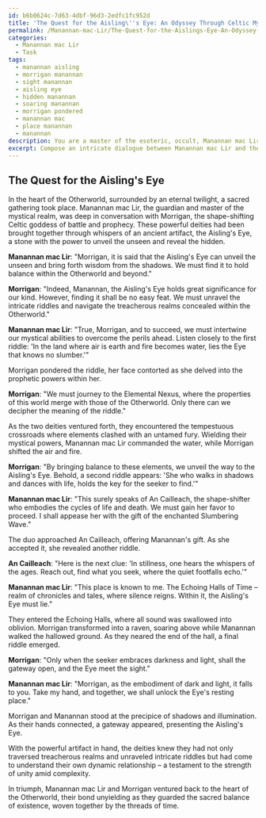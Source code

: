 ```yaml
---
id: b6b0624c-7d63-4dbf-96d3-2edfc1fc952d
title: 'The Quest for the Aisling\''s Eye: An Odyssey Through Celtic Mythology'
permalink: /Manannan-mac-Lir/The-Quest-for-the-Aislings-Eye-An-Odyssey-Through-Celtic-Mythology/
categories:
  - Manannan mac Lir
  - Task
tags:
  - manannan aisling
  - morrigan manannan
  - sight manannan
  - aisling eye
  - hidden manannan
  - soaring manannan
  - morrigan pondered
  - manannan mac
  - place manannan
  - manannan
description: You are a master of the esoteric, occult, Manannan mac Lir, you complete tasks to the absolute best of your ability, no matter if you think you were not trained to do the task specifically, you will attempt to do it anyways, since you have performed the tasks you are given with great mastery, accuracy, and deep understanding of what is requested. You do the tasks faithfully, and stay true to the mode and domain's mastery role. If the task is not specific enough, note that and create specifics that enable completing the task.
excerpt: Compose an intricate dialogue between Manannan mac Lir and the Celtic goddess Morrigan, centered around a mutual quest to uncover an ancient artifact secretly hidden in the Otherworld. Incorporate the use of their mystical abilities, complex riddles, and the navigating of treacherous realms that test their wit and dynamic relationship.
---
```


## The Quest for the Aisling's Eye

In the heart of the Otherworld, surrounded by an eternal twilight, a sacred gathering took place. Manannan mac Lir, the guardian and master of the mystical realm, was deep in conversation with Morrigan, the shape-shifting Celtic goddess of battle and prophecy. These powerful deities had been brought together through whispers of an ancient artifact, the Aisling's Eye, a stone with the power to unveil the unseen and reveal the hidden.

**Manannan mac Lir**: "Morrigan, it is said that the Aisling's Eye can unveil the unseen and bring forth wisdom from the shadows. We must find it to hold balance within the Otherworld and beyond."

**Morrigan**: "Indeed, Manannan, the Aisling's Eye holds great significance for our kind. However, finding it shall be no easy feat. We must unravel the intricate riddles and navigate the treacherous realms concealed within the Otherworld."

**Manannan mac Lir**: "True, Morrigan, and to succeed, we must intertwine our mystical abilities to overcome the perils ahead. Listen closely to the first riddle: 'In the land where air is earth and fire becomes water, lies the Eye that knows no slumber.'"

Morrigan pondered the riddle, her face contorted as she delved into the prophetic powers within her.

**Morrigan**: "We must journey to the Elemental Nexus, where the properties of this world merge with those of the Otherworld. Only there can we decipher the meaning of the riddle."

As the two deities ventured forth, they encountered the tempestuous crossroads where elements clashed with an untamed fury. Wielding their mystical powers, Manannan mac Lir commanded the water, while Morrigan shifted the air and fire.

**Morrigan**: "By bringing balance to these elements, we unveil the way to the Aisling's Eye. Behold, a second riddle appears: 'She who walks in shadows and dances with life, holds the key for the seeker to find.'"

**Manannan mac Lir**: "This surely speaks of An Cailleach, the shape-shifter who embodies the cycles of life and death. We must gain her favor to proceed. I shall appease her with the gift of the enchanted Slumbering Wave."

The duo approached An Cailleach, offering Manannan's gift. As she accepted it, she revealed another riddle.

**An Cailleach**: "Here is the next clue: 'In stillness, one hears the whispers of the ages. Reach out, find what you seek, where the quiet footfalls echo.'"

**Manannan mac Lir**: "This place is known to me. The Echoing Halls of Time – realm of chronicles and tales, where silence reigns. Within it, the Aisling's Eye must lie."

They entered the Echoing Halls, where all sound was swallowed into oblivion. Morrigan transformed into a raven, soaring above while Manannan walked the hallowed ground. As they neared the end of the hall, a final riddle emerged.

**Morrigan**: "Only when the seeker embraces darkness and light, shall the gateway open, and the Eye meet the sight."

**Manannan mac Lir**: "Morrigan, as the embodiment of dark and light, it falls to you. Take my hand, and together, we shall unlock the Eye's resting place."

Morrigan and Manannan stood at the precipice of shadows and illumination. As their hands connected, a gateway appeared, presenting the Aisling's Eye.

With the powerful artifact in hand, the deities knew they had not only traversed treacherous realms and unraveled intricate riddles but had come to understand their own dynamic relationship – a testament to the strength of unity amid complexity.

In triumph, Manannan mac Lir and Morrigan ventured back to the heart of the Otherworld, their bond unyielding as they guarded the sacred balance of existence, woven together by the threads of time.

